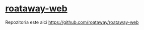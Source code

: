 # [roataway-web](https://github.com/roataway/roataway-web)

Repozitoria este aici https://github.com/roataway/roataway-web
